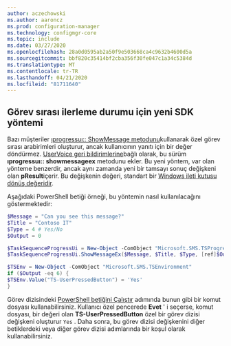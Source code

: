 ```yaml
---
author: aczechowski
ms.author: aaroncz
ms.prod: configuration-manager
ms.technology: configmgr-core
ms.topic: include
ms.date: 03/27/2020
ms.openlocfilehash: 28a0d0595ab2a50f9e503668ca4c9632b4600d5a
ms.sourcegitcommit: bbf820c35414bf2cba356f30fe047c1a34c5384d
ms.translationtype: MT
ms.contentlocale: tr-TR
ms.lasthandoff: 04/21/2020
ms.locfileid: "81711640"
---
```

## <a name="new-sdk-method-for-task-sequence-progress"></a><a name="bkmk_tsapi"></a>Görev sırası ilerleme durumu için yeni SDK yöntemi

<!--6448458-->

Bazı müşteriler [ıprogressuı:: ShowMessage metodunu](../../../../../develop/reference/core/clients/client-classes/iprogressui--showmessage-method.md)kullanarak özel görev sırası arabirimleri oluşturur, ancak kullanıcının yanıtı için bir değer döndürmez. [UserVoice geri bildirimlerine](https://configurationmanager.uservoice.com/forums/300492-ideas/suggestions/37304425-tsprogressui-showmessage-enable-output)bağlı olarak, bu sürüm **ıprogressuı:: showmessageex** metodunu ekler. Bu yeni yöntem, var olan yönteme benzerdir, ancak aynı zamanda yeni bir tamsayı sonuç değişkeni olan **pResult**içerir. Bu değişkenin değeri, standart bir [Windows ileti kutusu dönüş değeridir](https://docs.microsoft.com/windows/win32/api/winuser/nf-winuser-messagebox#return-value).

Aşağıdaki PowerShell betiği örneği, bu yöntemin nasıl kullanılacağını göstermektedir:

```PowerShell
$Message = "Can you see this message?"
$Title = "Contoso IT"
$Type = 4 # Yes/No
$Output = 0

$TaskSequenceProgressUi = New-Object -ComObject "Microsoft.SMS.TSProgressUI"
$TaskSequenceProgressUi.ShowMessageEx($Message, $Title, $Type, [ref]$Output)

$TSEnv = New-Object -ComObject "Microsoft.SMS.TSEnvironment"
if ($Output -eq 6) {
$TSEnv.Value("TS-UserPressedButton") = 'Yes'
}
```

Görev dizisindeki [PowerShell betiğini Çalıştır](../../../../../osd/understand/task-sequence-steps.md#BKMK_RunPowerShellScript) adımında bunun gibi bir komut dosyası kullanabilirsiniz. Kullanıcı özel pencerede **Evet** ' i seçerse, komut dosyası, bir değeri olan **TS-UserPressedButton** özel bir görev dizisi değişkeni oluşturur `Yes` . Daha sonra, bu görev dizisi değişkenini diğer betiklerdeki veya diğer görev dizisi adımlarında bir koşul olarak kullanabilirsiniz.
